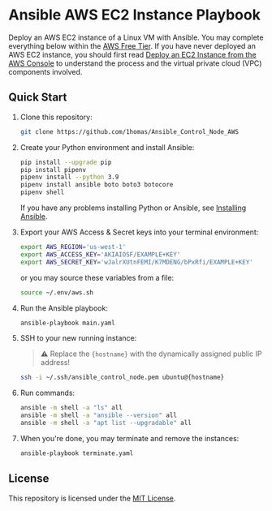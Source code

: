 # Ansible AWS EC2 Instance Playbook

Deploy an AWS EC2 instance of a Linux VM with Ansible.  You may complete everything below within the [AWS Free Tier](https://aws.amazon.com/free).  If you have never deployed an AWS EC2 instance, you should first read [Deploy an EC2 Instance from the AWS Console](https://github.com/1homas/Ansible_AWS_EC2_Instance/blob/main/Deploy_EC2_Instance_from_AWS_Console.md) to understand the process and the virtual private cloud (VPC) components involved.


## Quick Start

1. Clone this repository:  

    ```bash
    git clone https://github.com/1homas/Ansible_Control_Node_AWS
    ```

1. Create your Python environment and install Ansible:  

    ```bash
    pip install --upgrade pip
    pip install pipenv
    pipenv install --python 3.9
    pipenv install ansible boto boto3 botocore
    pipenv shell
    ```

    If you have any problems installing Python or Ansible, see [Installing Ansible](https://docs.ansible.com/ansible/latest/installation_guide/intro_installation.html).

1. Export your AWS Access & Secret keys into your terminal environment:  

    ```bash
    export AWS_REGION='us-west-1'
    export AWS_ACCESS_KEY='AKIAIOSF/EXAMPLE+KEY'
    export AWS_SECRET_KEY='wJalrXUtnFEMI/K7MDENG/bPxRfi/EXAMPLE+KEY'
    ```

    or you may source these variables from a file:

    ```bash
    source ~/.env/aws.sh
    ```

1. Run the Ansible playbook:  

    ```bash
    ansible-playbook main.yaml
    ```

1. SSH to your new running instance:  

    > ⚠ Replace the `{hostname}` with the dynamically assigned public IP address!

    ```bash
    ssh -i ~/.ssh/ansible_control_node.pem ubuntu@{hostname}
    ```

1. Run commands:
    ```bash
    ansible -m shell -a "ls" all
    ansible -m shell -a "ansible --version" all
    ansible -m shell -a "apt list --upgradable" all
    ```

1. When you're done, you may terminate and remove the instances:

    ```bash
    ansible-playbook terminate.yaml
    ```




## License

This repository is licensed under the [MIT License](https://choosealicense.com/licenses/mit/).





